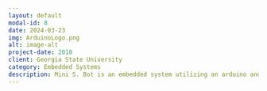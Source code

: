 ```yaml
---
layout: default
modal-id: 8
date: 2024-03-23
img: ArduinoLogo.png
alt: image-alt
project-date: 2018
client: Georgia State University
category: Embedded Systems
description: Mini S. Bot is an embedded system utilizing an arduino and having an auto feature and a remote app mode.
---
```

